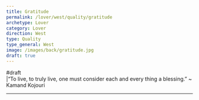 ```yaml
---
title: Gratitude
permalink: /lover/west/quality/gratitude
archetype: Lover
category: Lover
direction: West
type: Quality
type_general: West
image: /images/back/gratitude.jpg
draft: true
---
```

#draft  
|“To live, to truly live, one must consider each and every thing a blessing.”  ~ Kamand Kojouri  
  
  

---
